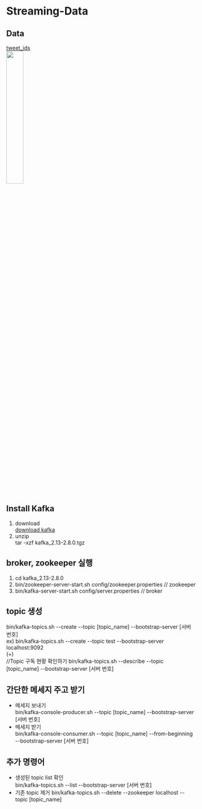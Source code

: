 # Streaming-Data
## Data
[tweet_ids](https://stream.covid19misinfo.org/tweet_ids)  
<img src = 'https://user-images.githubusercontent.com/62591011/204225850-f155b217-e793-494b-89a1-fe577a7a76fa.png' width=30%>


## Install Kafka
1. download  
  [download kafka](https://archive.apache.org/dist/kafka/2.8.0/kafka_2.13-2.8.0.tgz)
2. unzip   
  tar -xzf kafka_2.13-2.8.0.tgz

## broker, zookeeper 실행
1. cd kafka_2.13-2.8.0
2. bin/zookeeper-server-start.sh config/zookeeper.properties // zookeeper
3. bin/kafka-server-start.sh config/server.properties // broker

## topic 생성
bin/kafka-topics.sh --create --topic [topic_name] --bootstrap-server [서버 번호]  
ex) bin/kafka-topics.sh --create --topic test --bootstrap-server localhost:9092  
(+)  
//Topic 구독 현황 확인하기
bin/kafka-topics.sh --describe --topic [topic_name] --bootstrap-server [서버 번호]  

## 간단한 메세지 주고 받기
- 메세지 보내기  
bin/kafka-console-producer.sh --topic [topic_name] --bootstrap-server [서버 번호]  
- 메세지 받기  
bin/kafka-console-consumer.sh --topic [topic_name] --from-beginning --bootstrap-server [서버 번호]   

## 추가 명령어 
- 생성된 topic list 확인  
bin/kafka-topics.sh --list --bootstrap-server [서버 번호]   
- 기존 topic 제거
bin/kafka-topics.sh --delete --zookeeper localhost --topic [topic_name]
